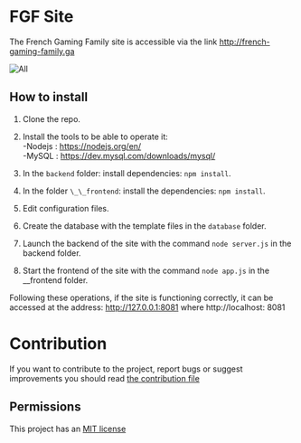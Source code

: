 # FGF Site
The French Gaming Family site is accessible via the link http://french-gaming-family.ga 

![All](https://user-images.githubusercontent.com/59796136/111838133-2f7eb780-88f9-11eb-9386-3913e0ff04b4.png)



## How to install
1. Clone the repo.
2. Install the tools to be able to operate it: <br> 
	   -Nodejs : https://nodejs.org/en/ <br>
	    -MySQL : https://dev.mysql.com/downloads/mysql/ <br>

3. In the `backend` folder: install dependencies: `npm install`.
4. In the folder `\_\_frontend`: install the dependencies: `npm install`.
5. Edit configuration files.
6. Create the database with the template files in the `database` folder.
7. Launch the backend of the site with the command `node server.js` in the backend folder.
8. Start the frontend of the site with the command `node app.js` in the \_\_frontend folder.

Following these operations, if the site is functioning correctly, it can be accessed at the address:
http://127.0.0.1:8081 where http://localhost: 8081

# Contribution 

If you want to contribute to the project, report bugs or suggest improvements you should read <a href="./CONTRIBUTING.md"> the contribution file </a>
## Permissions
This project has an <a href="./LICENSE"> MIT license </a>
